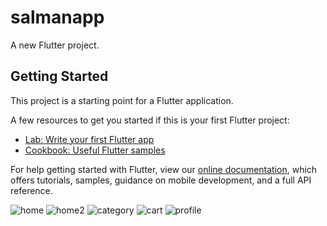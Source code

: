 # salmanapp

A new Flutter project.

## Getting Started

This project is a starting point for a Flutter application.

A few resources to get you started if this is your first Flutter project:

- [Lab: Write your first Flutter app](https://flutter.dev/docs/get-started/codelab)
- [Cookbook: Useful Flutter samples](https://flutter.dev/docs/cookbook)

For help getting started with Flutter, view our
[online documentation](https://flutter.dev/docs), which offers tutorials,
samples, guidance on mobile development, and a full API reference.

![home](https://user-images.githubusercontent.com/67995809/98445655-c911ad80-213e-11eb-9f27-d52f80c13d3d.jpg)
![home2](https://user-images.githubusercontent.com/67995809/98445656-cadb7100-213e-11eb-99a8-902671038b84.jpg)
![category](https://user-images.githubusercontent.com/67995809/98445658-cdd66180-213e-11eb-8d27-696822eddaff.jpg)
![cart](https://user-images.githubusercontent.com/67995809/98445660-d0d15200-213e-11eb-92ab-baae180152bc.jpg)
![profile](https://user-images.githubusercontent.com/67995809/98445663-d4fd6f80-213e-11eb-97e1-e1ddd9ffcc27.jpg)

